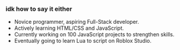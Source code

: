 ### idk how to say it either

- Novice programmer, aspiring Full-Stack developer.
- Actively learning HTML/CSS and JavaScript.
- Currently working on 100 JavaScript projects to strengthen skills.
- Eventually going to learn Lua to script on Roblox Studio.


<!---
wprxoid/wprxoid is a ✨ special ✨ repository because its `README.md` (this file) appears on your GitHub profile.
You can click the Preview link to take a look at your changes.
--->
